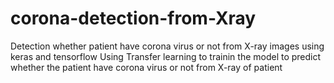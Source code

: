 # corona-detection-from-Xray
Detection whether patient have corona virus or not from X-ray images using keras and tensorflow 
Using Transfer learning  to trainin the  model to predict whether the patient have corona virus or not from X-ray of patient 

